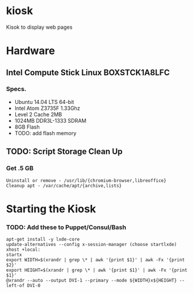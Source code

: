 # kiosk

Kisok to display web pages

# Hardware

## Intel Compute Stick Linux BOXSTCK1A8LFC

### Specs.

 - Ubuntu 14.04 LTS 64-bit
 - Intel Atom Z3735F 1.33Ghz
 - Level 2 Cache 2MB
 - 1024MB DDR3L-1333 SDRAM
 - 8GB Flash
 - TODO: add flash memory

## TODO: Script Storage Clean Up

### Get .5 GB

    Uninstall or remove - /usr/lib/{chromium-browser,libreoffice}
    Cleanup apt - /var/cache/apt/{archive,lists}

# Starting the Kiosk

### TODO: Add these to Puppet/Consul/Bash
    apt-get install -y lxde-core
    update-alternatives --config x-session-manager (choose startlxde)
    xhost +local:
    startx
    export WIDTH=$(xrandr | grep \* | awk '{print $1}' | awk -Fx '{print $2}'
    export HEIGHT=$(xrandr | grep \* | awk '{print $1}' | awk -Fx '{print $1}'
    @xrandr --auto --output DVI-1 --primary --mode ${WIDTH}x${HEIGHT} --left-of DVI-0
